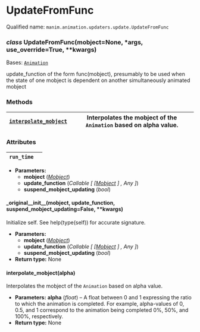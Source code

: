 # UpdateFromFunc

Qualified name: `manim.animation.updaters.update.UpdateFromFunc`

### *class* UpdateFromFunc(mobject=None, \*args, use_override=True, \*\*kwargs)

Bases: [`Animation`](manim.animation.animation.Animation.md#manim.animation.animation.Animation)

update_function of the form func(mobject), presumably
to be used when the state of one mobject is dependent
on another simultaneously animated mobject

### Methods

| [`interpolate_mobject`](#manim.animation.updaters.update.UpdateFromFunc.interpolate_mobject)   | Interpolates the mobject of the `Animation` based on alpha value.   |
|------------------------------------------------------------------------------------------------|---------------------------------------------------------------------|

### Attributes

| `run_time`   |    |
|--------------|----|
* **Parameters:**
  * **mobject** ([*Mobject*](manim.mobject.mobject.Mobject.md#manim.mobject.mobject.Mobject))
  * **update_function** (*Callable* *[* *[*[*Mobject*](manim.mobject.mobject.Mobject.md#manim.mobject.mobject.Mobject) *]* *,* *Any* *]*)
  * **suspend_mobject_updating** (*bool*)

#### \_original_\_init_\_(mobject, update_function, suspend_mobject_updating=False, \*\*kwargs)

Initialize self.  See help(type(self)) for accurate signature.

* **Parameters:**
  * **mobject** ([*Mobject*](manim.mobject.mobject.Mobject.md#manim.mobject.mobject.Mobject))
  * **update_function** (*Callable* *[* *[*[*Mobject*](manim.mobject.mobject.Mobject.md#manim.mobject.mobject.Mobject) *]* *,* *Any* *]*)
  * **suspend_mobject_updating** (*bool*)
* **Return type:**
  None

#### interpolate_mobject(alpha)

Interpolates the mobject of the `Animation` based on alpha value.

* **Parameters:**
  **alpha** (*float*) – A float between 0 and 1 expressing the ratio to which the animation
  is completed. For example, alpha-values of 0, 0.5, and 1 correspond
  to the animation being completed 0%, 50%, and 100%, respectively.
* **Return type:**
  None
